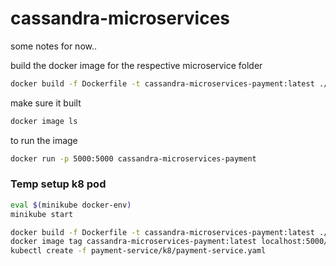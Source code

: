 # cassandra-microservices

some notes for now..

build the docker image for the respective microservice folder

```bash
docker build -f Dockerfile -t cassandra-microservices-payment:latest ./payment-service
```

make sure it built

```bash
docker image ls
```

to run the image

```bash
docker run -p 5000:5000 cassandra-microservices-payment
```


### Temp setup k8 pod

```bash
eval $(minikube docker-env)
minikube start

docker build -f Dockerfile -t cassandra-microservices-payment:latest ./payment-service
docker image tag cassandra-microservices-payment:latest localhost:5000/cassandra-microservices-payment:latest
kubectl create -f payment-service/k8/payment-service.yaml
```